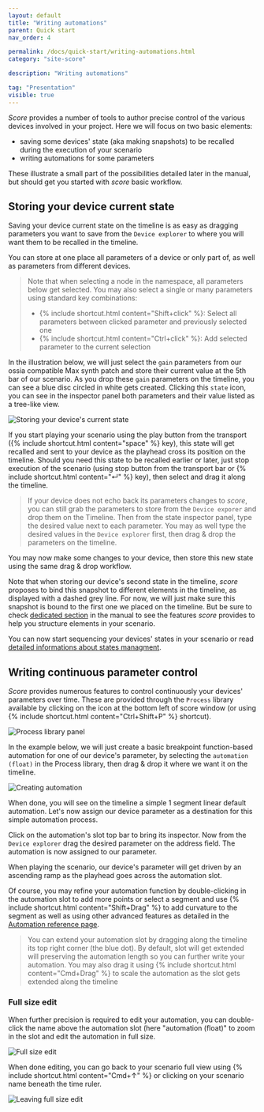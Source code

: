 ```yaml
---
layout: default
title: "Writing automations"
parent: Quick start
nav_order: 4

permalink: /docs/quick-start/writing-automations.html
category: "site-score"

description: "Writing automations"

tag: "Presentation"
visible: true
---
```


*Score* provides a number of tools to author precise control of the various devices involved in your project. Here we will focus on two basic elements:
- saving some devices' state (aka making snapshots) to be recalled during the execution of your scenario
- writing automations for some parameters

These illustrate a small part of the possibilities detailed later in the manual, but should get you started with *score* basic workflow.

## Storing your device current state

Saving your device current state on the timeline is as easy as dragging parameters you want to save from the `Device explorer` to where you will want them to be recalled in the timeline.

You can store at one place all parameters of a device or only part of, as well as parameters from different devices.

> Note that when selecting a node in the namespace, all parameters below get selected. You may also select a single or many parameters using standard key combinations:
> - {% include shortcut.html content="Shift+click" %}: Select all parameters between clicked parameter and previously selected one
> - {% include shortcut.html content="Ctrl+click" %}: Add selected parameter to the current selection

In the illustration below, we will just select the `gain` parameters from our ossia compatible Max synth patch and store their current value at the 5th bar of our scenario. As you drop these `gain` parameters on the timeline, you can see a blue disc circled in white gets created. Clicking this `state` icon, you can see in the inspector panel both parameters and their value listed as a tree-like view.

![Storing your device's current state](/score-docs/assets/images/quick-start/score-authoring/storing-states.gif)

If you start playing your scenario using the play button from the transport ({% include shortcut.html content="space" %} key), this state will get recalled and sent to your device as the playhead cross its position on the timeline. Should you need this state to be recalled earlier or later, just stop execution of the scenario (using stop button from the transport bar or {% include shortcut.html content="↵" %} key), then select and drag it along the timeline.

> If your device does not echo back its parameters changes to *score*, you can still grab the parameters to store from the `Device exporer` and drop them on the Timeline. Then from the state inspector panel, type the desired value next to each parameter. 
> You may as well type the desired values in the `Device explorer` first, then drag & drop the parameters on the timeline.

You may now make some changes to your device, then store this new state using the same drag & drop workflow.

Note that when storing our device's second state in the timeline, *score* proposes to bind this snapshot to different elements in the timeline, as displayed with a dashed grey line. For now, we will just make sure this snapshot is bound to the first one we placed on the timeline. But be sure to check [dedicated section](/docs/in-depth/structuring-your-scenario.html) in the manual to see the features *score* provides to help you structure elements in your scenario.

You can now start sequencing your devices' states in your scenario or read [detailed informations about states managment](/docs/in-depth/store-and-recall-devices-states.html).

<!-- ## Pro tip: setting an *init state* for your scenario -->

## Writing continuous parameter control

*Score* provides numerous features to control continuously your devices' parameters over time. These are provided through the `Process` library available by clicking on the icon at the bottom left of score window (or using {% include shortcut.html content="Ctrl+Shift+P" %} shortcut).

![Process library panel](/score-docs/assets/images/quick-start/score-authoring/process_library.gif "Process library panel")

In the example below, we will just create a basic breakpoint function-based automation for one of our device's parameter, by selecting the `automation (float)` in the Process library, then drag & drop it where we want it on the timeline. 

![Creating automation](/score-docs/assets/images/quick-start/score-authoring/create_automation.gif)

When done, you will see on the timeline a simple 1 segment linear default automation. Let's now assign our device parameter as a destination for this simple automation process.

Click on the automation's slot top bar to bring its inspector. Now from the `Device explorer` drag the desired parameter on the address field. The automation is now assigned to our parameter.

When playing the scenario, our device's parameter will get driven by an ascending ramp as the playhead goes across the automation slot.

Of course, you may refine your automation function by double-clicking in the automation slot to add more points or select a segment and use {% include shortcut.html content="Shift+Drag" %} to add curvature to the segment as well as using other advanced features as detailed in the [Automation reference page](/docs/references/processes/automation_float.html).

> You can extend your automation slot by dragging along the timeline its top right corner (the blue dot). By default, slot will get extended will preserving the automation length so you can further write your automation. You may also drag it using {% include shortcut.html content="Cmd+Drag" %} to scale the automation as the slot gets extended along the timeline

### Full size edit

When further precision is required to edit your automation, you can double-click the name above the automation slot (here "automation (float)" to zoom in the slot and edit the automation in full size.

![Full size edit](/score-docs/assets/images/quick-start/score-authoring/fullsize-edit.gif)

When done editing, you can go back to your scenario full view using {% include shortcut.html content="Cmd+↑" %} or clicking on your scenario name beneath the time ruler.

![Leaving full size edit](/score-docs/assets/images/quick-start/score-authoring/leaving_full_size.png)

<!-- ### Stacked processes

> Note that editing -->

<!-- ### Enhanced process creation workflow

> score provides a number of shortcuts to ease the authoring workflow such as automatic `Process` selection based on dropped parameter type attribute, tween mode, interpolation and more. See the dedicated section for more details. -->